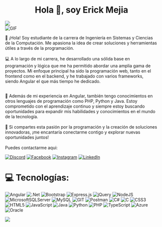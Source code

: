 <html>
  
<h1 align="center">Hola 👋, soy Erick Mejia</h1>

[![](https://visitcount.itsvg.in/api?id=erickm13&icon=0&color=3)](https://visitcount.itsvg.in)<br>
![GIF](https://media3.giphy.com/media/gDPxwdP6SKFnsWDJ2u/giphy.gif?cid=ecf05e47zcgq40xzt5yd3nyz98ltevn2trpqco05efx5avjt&ep=v1_gifs_search&rid=giphy.gif&ct=g)


👋 ¡Hola! Soy estudiante de la carrera de Ingeniería en Sistemas y Ciencias de la Computación. Me apasiona la idea de crear soluciones y herramientas útiles a través de la programación.<br><br>💻 A lo largo de mi carrera, he desarrollado una sólida base en programación y lógica que me ha permitido abordar una amplia gama de proyectos. Mi enfoque principal ha sido la programación web, tanto en el frontend como en el backend, y he trabajado con varios frameworks, siendo Angular el que más tiempo he dedicado.<br><br>

  🚀 Además de mi experiencia en Angular, también tengo conocimientos en otros lenguajes de programación como PHP, Python y Java. Estoy comprometido con el aprendizaje continuo y siempre estoy buscando oportunidades para expandir mis habilidades y conocimientos en el mundo de la tecnología.<br><br>🌟 Si compartes esta pasión por la programación y la creación de soluciones innovadoras, ¡me encantaría conectarme contigo y explorar nuevas oportunidades juntos!<br><br>
      Puedes contactarme aqui: 
      
[![Discord](https://img.shields.io/badge/Discord-%237289DA.svg?logo=discord&logoColor=white)](https://discord.gg/erickm13) [![Facebook](https://img.shields.io/badge/Facebook-%231877F2.svg?logo=Facebook&logoColor=white)](https://facebook.com/erickm32) [![Instagram](https://img.shields.io/badge/Instagram-%23E4405F.svg?logo=Instagram&logoColor=white)](https://instagram.com/erickmejia.13) [![LinkedIn](https://img.shields.io/badge/LinkedIn-%230077B5.svg?logo=linkedin&logoColor=white)](https://linkedin.com/in/erickmejia) 

      
# 💻 Tecnologías:
![Angular](https://img.shields.io/badge/angular-%23DD0031.svg?style=flat-square&logo=angular&logoColor=white) ![.Net](https://img.shields.io/badge/.NET-5C2D91?style=flat-square&logo=.net&logoColor=white) ![Bootstrap](https://img.shields.io/badge/bootstrap-%238511FA.svg?style=flat-square&logo=bootstrap&logoColor=white) ![Express.js](https://img.shields.io/badge/express.js-%23404d59.svg?style=flat-square&logo=express&logoColor=%2361DAFB) ![jQuery](https://img.shields.io/badge/jquery-%230769AD.svg?style=flat-square&logo=jquery&logoColor=white) ![NodeJS](https://img.shields.io/badge/node.js-6DA55F?style=flat-square&logo=node.js&logoColor=white) ![MicrosoftSQLServer](https://img.shields.io/badge/Microsoft%20SQL%20Server-CC2927?style=flat-square&logo=microsoft%20sql%20server&logoColor=white) ![MySQL](https://img.shields.io/badge/mysql-%2300000f.svg?style=flat-square&logo=mysql&logoColor=white) ![GIT](https://img.shields.io/badge/Git-fc6d26?style=flat-square&logo=git&logoColor=white) ![Postman](https://img.shields.io/badge/Postman-FF6C37?style=flat-square&logo=postman&logoColor=white) ![C#](https://img.shields.io/badge/c%23-%23239120.svg?style=flat-square&logo=c-sharp&logoColor=white) ![C](https://img.shields.io/badge/c-%2300599C.svg?style=flat-square&logo=c&logoColor=white) ![CSS3](https://img.shields.io/badge/css3-%231572B6.svg?style=flat-square&logo=css3&logoColor=white) ![HTML5](https://img.shields.io/badge/html5-%23E34F26.svg?style=flat-square&logo=html5&logoColor=white) ![JavaScript](https://img.shields.io/badge/javascript-%23323330.svg?style=flat-square&logo=javascript&logoColor=%23F7DF1E) ![Java](https://img.shields.io/badge/java-%23ED8B00.svg?style=flat-square&logo=openjdk&logoColor=white) ![Python](https://img.shields.io/badge/python-3670A0?style=flat-square&logo=python&logoColor=ffdd54) ![PHP](https://img.shields.io/badge/php-%23777BB4.svg?style=flat-square&logo=php&logoColor=white) ![TypeScript](https://img.shields.io/badge/typescript-%23007ACC.svg?style=flat-square&logo=typescript&logoColor=white) ![Azure](https://img.shields.io/badge/azure-%230072C6.svg?style=flat-square&logo=microsoftazure&logoColor=white) ![Oracle](https://img.shields.io/badge/Oracle-F80000?style=flat-square&logo=oracle&logoColor=white)


![](https://github-readme-stats.vercel.app/api/top-langs/?username=erickm13&theme=gruvbox&hide_border=false&include_all_commits=false&count_private=false&layout=compact)

